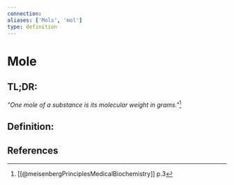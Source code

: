 ```yaml
---
connection:
aliases: ['Mols', 'mol']
type: definition
---
```


# Mole

## TL;DR:
*"One mole of a substance is its molecular weight in grams."*[^1]

## Definition:


## References

[^1]: [[@meisenbergPrinciplesMedicalBiochemistry]] p.3